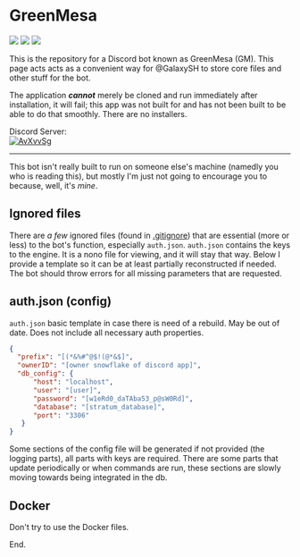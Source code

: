 # GreenMesa
![](https://img.shields.io/github/package-json/v/enigmadigm/greenmesa)
![](https://img.shields.io/github/license/enigmadigm/greenmesa)
[![](https://img.shields.io/website?label=dashboard&url=https%3A%2F%2Fstratum.hauge.rocks%2Fdash)](https://stratum.hauge.rocks/dash)

This is the repository for a Discord bot known as GreenMesa (GM). This page acts acts as a convenient way for @GalaxySH to store core files and other stuff for the bot. 

The application ***cannot*** merely be cloned and run immediately after installation, it will fail; this app was not built for and has not been built to be able to do that smoothly. There are no installers.

Discord Server:<br/>[![AvXvvSg](https://img.shields.io/discord/745670883074637904)](https://discord.gg/AvXvvSg)

---

This bot isn't really built to run on someone else's machine (namedly you who is reading this), but mostly I'm just not going to encourage you to because, well, it's *mine*.

## Ignored files
There are *a few* ignored files (found in [.gitignore](.gitignore)) that are essential (more or less) to the bot's function, especially `auth.json`. `auth.json` contains the keys to the engine. It is a nono file for viewing, and it will stay that way. Below I provide a template so it can be at least partially reconstructed if needed. The bot should throw errors for all missing parameters that are requested.

## auth.json (config)
`auth.json` basic template in case there is need of a rebuild. May be out of date. Does not include all necessary auth properties.
```json
{
  "prefix": "[(*&%#^@$!(@*&$]",
  "ownerID": "[owner snowflake of discord app]",
  "db_config": {
      "host": "localhost",
      "user": "[user]",
      "password": "[w1eRd0_daTAba53_p@sW0Rd]",
      "database": "[stratum_database]",
      "port": "3306"
   }
}
```
Some sections of the config file will be generated if not provided (the logging parts), all parts with keys are required. There are some parts that update periodically or when commands are run, these sections are slowly moving towards being integrated in the db.

## Docker

Don't try to use the Docker files.


End.
